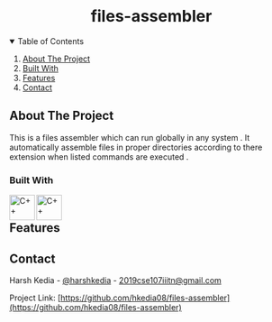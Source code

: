 <br />
<p align="center">
  <h1 align="center">files-assembler</h1>  
</p>



<!-- TABLE OF CONTENTS -->
<details open="open">
  <summary>Table of Contents</summary>
  <ol>
    <li>
      <a href="#about-the-project">About The Project</a>
    </li>
        <li><a href="#built-with">Built With</a></li>
    <li><a href="#features">Features</a></li>
    <li><a href="#contact">Contact</a></li>
  </ol>
</details>


<!-- ABOUT THE PROJECT -->
## About The Project

This is a files assembler which can run globally in any system . It automatically  assemble files in proper directories according to there extension when listed  commands are executed .

### Built With
<img align="left" alt ="C++"  width="45px" src="https://upload.wikimedia.org/wikipedia/commons/thumb/d/d9/Node.js_logo.svg/1200px-Node.js_logo.svg.png" >
<img align="left" alt ="C++"  width="45px" src="https://pluralsight2.imgix.net/paths/images/javascript-542e10ea6e.png" >
</br>

## Features


<!-- CONTACT -->
## Contact

Harsh Kedia - [@harshkedia](https://www.linkedin.com/in/hk-2608/) - 2019cse107iiitn@gmail.com

Project Link: [https://github.com/hkedia08/files-assembler](https://github.com/hkedia08/files-assembler)
